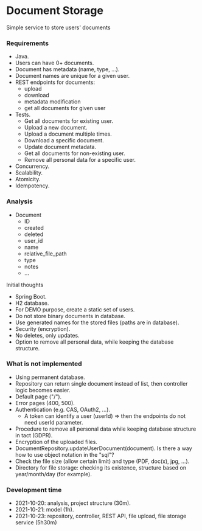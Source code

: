 # Document Storage

Simple service to store users' documents

### Requirements
* Java. 
* Users can have 0+ documents.
* Document has metadata (name, type, ...). 
* Document names are unique for a given user. 
* REST endpoints for documents: 
  * upload
  * download
  * metadata modification
  * get all documents for given user
* Tests. 
  * Get all documents for existing user.
  * Upload a new document. 
  * Upload a document multiple times. 
  * Download a specific document. 
  * Update document metadata. 
  * Get all documents for non-existing user. 
  * Remove all personal data for a specific user. 
* Concurrency. 
* Scalability.
* Atomicity. 
* Idempotency. 

### Analysis
* Document
  * ID
  * created
  * deleted
  * user_id
  * name
  * relative_file_path
  * type
  * notes
  * ...

Initial thoughts
* Spring Boot. 
* H2 database.
* For DEMO purpose, create a static set of users. 
* Do not store binary documents in database. 
* Use generated names for the stored files (paths are in database). 
* Security (encryption). 
* No deletes, only updates. 
* Option to remove all personal data, while keeping the database structure. 

### What is not implemented
* Using permanent database.
* Repository can return single document instead of list, then controller logic becomes easier. 
* Default page ("/"). 
* Error pages (400, 500).
* Authentication (e.g. CAS, OAuth2, ...). 
  * A token can identify a user (userId) => then the endpoints do not need userId parameter. 
* Procedure to remove all personal data while keeping database structure in tact (GDPR).
* Encryption of the uploaded files. 
* DocumentRepository.updateUserDocument(document). Is there a way how to use object notation in the "sql"?
* Check the file size (allow certain limit) and type (PDF, doc(x), jpg, ...).
* Directory for file storage: checking its existence, structure based on year/month/day (for example).

### Development time
* 2021-10-20: analysis, project structure (30m).
* 2021-10-21: model (1h).
* 2021-10-23: repository, controller, REST API, file upload, file storage service (5h30m)

